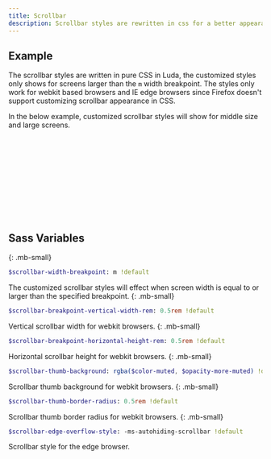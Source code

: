 ```yaml
---
title: Scrollbar
description: Scrollbar styles are rewritten in css for a better appearance.
---
```



## Example
The scrollbar styles are written in pure CSS in Luda, the customized styles only shows for screens larger than the `m` width breakpoint. The styles only work for webkit based browsers and IE edge browsers since Firefox doesn't support customizing scrollbar appearance in CSS.

In the below example, customized scrollbar styles will show for middle size and large screens.

<div style="height:10rem" class="example bc-dark of-auto">
  <div style="width:100vw;height:20rem"></div>
</div>



## Sass Variables
{: .mb-small}

``` sass
$scrollbar-width-breakpoint: m !default
```
The customized scrollbar styles will effect when screen width is equal to or larger than the specified breakpoint.
{: .mb-small}

``` sass
$scrollbar-breakpoint-vertical-width-rem: 0.5rem !default
```
Vertical scrollbar width for webkit browsers.
{: .mb-small}

``` sass
$scrollbar-breakpoint-horizontal-height-rem: 0.5rem !default
```
Horizontal scrollbar height for webkit browsers.
{: .mb-small}

``` sass
$scrollbar-thumb-background: rgba($color-muted, $opacity-more-muted) !default
```
Scrollbar thumb background for webkit browsers.
{: .mb-small}

``` sass
$scrollbar-thumb-border-radius: 0.5rem !default
```
Scrollbar thumb border radius for webkit browsers.
{: .mb-small}

``` sass
$scrollbar-edge-overflow-style: -ms-autohiding-scrollbar !default
```
Scrollbar style for the edge browser.